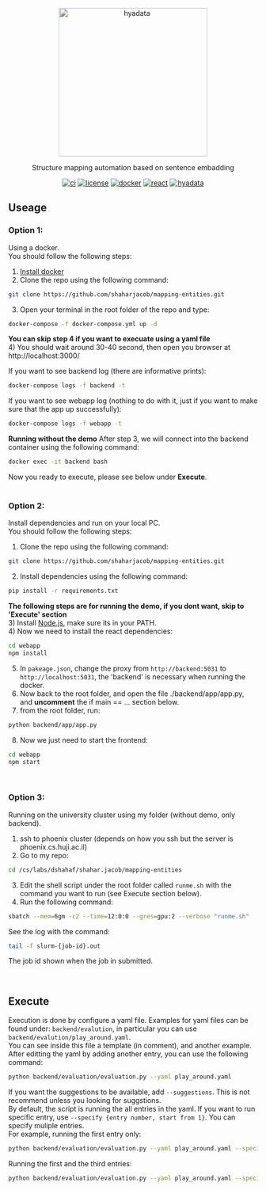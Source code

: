 <p align="center">
  <img src="https://github.com/shaharjacob/commonsense-analogy/blob/main/images/hyadata.png?raw=true" width="300px" alt="hyadata"/>
  
  <div align="center">Structure mapping automation based on sentence embadding</div>
</p>

<p align="center">
  <a href="https://github.com/shaharjacob/mapping-entities/actions"><img src="https://img.shields.io/badge/CI-passing-brightgreen?logo=github" alt="ci"/></a>
  <a href="https://new.huji.ac.il/"><img src="https://img.shields.io/badge/license-HUJI-blue" alt="license"/></a>
  <a href="https://hub.docker.com/"><img src="https://img.shields.io/badge/-docker-gray?logo=docker" alt="docker"/></a>
  <a href="https://reactjs.org/"><img src="https://img.shields.io/badge/-react-grey?logo=react" alt="react"/></a>
  <a href="http://www.hyadatalab.com/"><img src="https://img.shields.io/badge/-hyadata-orange" alt="hyadata"/></a>
</p>

## Useage  
### **Option 1:**
Using a docker.  
You should follow the following steps:  
1) <a href="https://www.docker.com/">Install docker</a>
2) Clone the repo using the following command:  
```bash
git clone https://github.com/shaharjacob/mapping-entities.git
```
3) Open your terminal in the root folder of the repo and type:  
```bash
docker-compose -f docker-compose.yml up -d
```  
**You can skip step 4 if you want to execuate using a yaml file**  
4) You should wait around 30-40 second, then open you browser at http://localhost:3000/  

If you want to see backend log (there are informative prints):  
```bash
docker-compose logs -f backend -t
```

If you want to see webapp log (nothing to do with it, just if you want to make sure that the app up successfully):  
```bash
docker-compose logs -f webapp -t
```

**Running without the demo**
After step 3, we will connect into the backend container using the following command:
```bash
docker exec -it backend bash
```
Now you ready to execute, please see below under **Execute**.  
&nbsp;  

### **Option 2:**
Install dependencies and run on your local PC.  
You should follow the following steps:  
1) Clone the repo using the following command:  
```bash
git clone https://github.com/shaharjacob/mapping-entities.git
```
2) Install dependencies using the following command: 
```bash
pip install -r requirements.txt
```  
**The following steps are for running the demo, if you dont want, skip to 'Execute' section**  
3) Install <a href="https://nodejs.org/en/">Node.js</a>, make sure its in your PATH.  
4) Now we need to install the react dependencies:  
```bash
cd webapp
npm install
```  
5) In `pakeage.json`, change the proxy from `http://backend:5031` to `http://localhost:5031`, the 'backend' is necessary when running the docker.
6) Now back to the root folder, and open the file ./backend/app/app.py, and **uncomment** the if main == ... section below.
7) from the root folder, run:
```bash
python backend/app/app.py
``` 
8) Now we just need to start the frontend:
```bash
cd webapp
npm start
```  
&nbsp;  

### **Option 3:**
Running on the university cluster using my folder (without demo, only backend).
1) ssh to phoenix cluster (depends on how you ssh but the server is phoenix.cs.huji.ac.il)
2) Go to my repo:  
```bash
cd /cs/labs/dshahaf/shahar.jacob/mapping-entities
```
3) Edit the shell script under the root folder called `runme.sh` with the command you want to run (see Execute section below).
4) Run the following command:  
```bash
sbatch --mem=6gm -c2 --time=12:0:0 --gres=gpu:2 --verbose "runme.sh"
```

See the log with the command:  
```bash
tail -f slurm-{job-id}.out
```  
The job id shown when the job in submitted.

&nbsp;  

## Execute
Execution is done by configure a yaml file.
Examples for yaml files can be found under: `backend/evalution`, in particular you can use `backend/evalution/play_around.yaml`.  
You can see inside this file a template (in comment), and another example.  
After editting the yaml by adding another entry, you can use the following command:  
```bash
python backend/evaluation/evaluation.py --yaml play_around.yaml
```  
If you want the suggestions to be available, add `--suggestions`.  This is not recommend unless you looking for suggstions.  
By default, the script is running the all entries in the yaml. If you want to run specific entry, use `--specify {entry number, start from 1}`. You can specify muliple entries.  
For example, running the first entry only:  
```bash
python backend/evaluation/evaluation.py --yaml play_around.yaml --specify 1
```  
Running the first and the third entries:  
```bash
python backend/evaluation/evaluation.py --yaml play_around.yaml --specify 1 --specify 3
``` 

